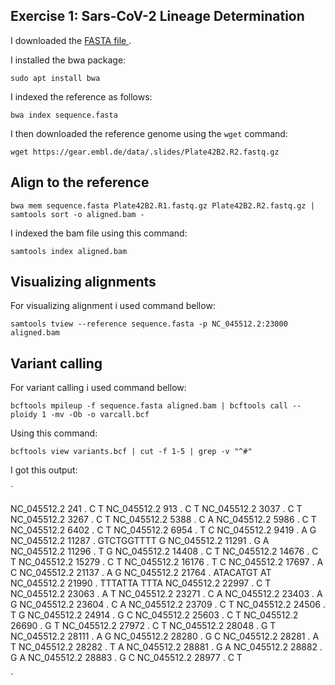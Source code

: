 ## Exercise 1: Sars-CoV-2 Lineage Determination

I downloaded the [FASTA file ]( https://www.ncbi.nlm.nih.gov/nuccore/NC_045512.2?report=fasta ).

I installed the bwa package:

`sudo apt install bwa`

I indexed the reference as follows: 

`bwa index sequence.fasta`

I then downloaded the reference genome using the `wget` command:

`wget https://gear.embl.de/data/.slides/Plate42B2.R2.fastq.gz`


## Align to the reference

`bwa mem sequence.fasta Plate42B2.R1.fastq.gz Plate42B2.R2.fastq.gz | samtools sort -o aligned.bam -`

I indexed the bam file using this command:

`samtools index aligned.bam`

## Visualizing alignments

 For visualizing alignment i used command bellow: 
 
 `samtools tview --reference sequence.fasta -p NC_045512.2:23000 aligned.bam`
 
 ## Variant calling 
 
 For variant calling i used command bellow:

`bcftools mpileup -f sequence.fasta aligned.bam | bcftools call --ploidy 1 -mv -Ob -o varcall.bcf`

Using this command:

`bcftools view variants.bcf | cut -f 1-5 | grep -v "^#"`

I got this output:

`

NC_045512.2     241     .       C       T
NC_045512.2     913     .       C       T
NC_045512.2     3037    .       C       T
NC_045512.2     3267    .       C       T
NC_045512.2     5388    .       C       A
NC_045512.2     5986    .       C       T
NC_045512.2     6402    .       C       T
NC_045512.2     6954    .       T       C
NC_045512.2     9419    .       A       G
NC_045512.2     11287   .       GTCTGGTTTT      G
NC_045512.2     11291   .       G       A
NC_045512.2     11296   .       T       G
NC_045512.2     14408   .       C       T
NC_045512.2     14676   .       C       T
NC_045512.2     15279   .       C       T
NC_045512.2     16176   .       T       C
NC_045512.2     17697   .       A       C
NC_045512.2     21137   .       A       G
NC_045512.2     21764   .       ATACATGT        AT
NC_045512.2     21990   .       TTTATTA TTTA
NC_045512.2     22997   .       C       T
NC_045512.2     23063   .       A       T
NC_045512.2     23271   .       C       A
NC_045512.2     23403   .       A       G
NC_045512.2     23604   .       C       A
NC_045512.2     23709   .       C       T
NC_045512.2     24506   .       T       G
NC_045512.2     24914   .       G       C
NC_045512.2     25603   .       C       T
NC_045512.2     26690   .       G       T
NC_045512.2     27972   .       C       T
NC_045512.2     28048   .       G       T
NC_045512.2     28111   .       A       G
NC_045512.2     28280   .       G       C
NC_045512.2     28281   .       A       T
NC_045512.2     28282   .       T       A
NC_045512.2     28881   .       G       A
NC_045512.2     28882   .       G       A
NC_045512.2     28883   .       G       C
NC_045512.2     28977   .       C       T

`
